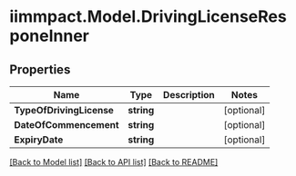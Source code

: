 # iimmpact.Model.DrivingLicenseResponeInner
## Properties

Name | Type | Description | Notes
------------ | ------------- | ------------- | -------------
**TypeOfDrivingLicense** | **string** |  | [optional] 
**DateOfCommencement** | **string** |  | [optional] 
**ExpiryDate** | **string** |  | [optional] 

[[Back to Model list]](../README.md#documentation-for-models) [[Back to API list]](../README.md#documentation-for-api-endpoints) [[Back to README]](../README.md)


